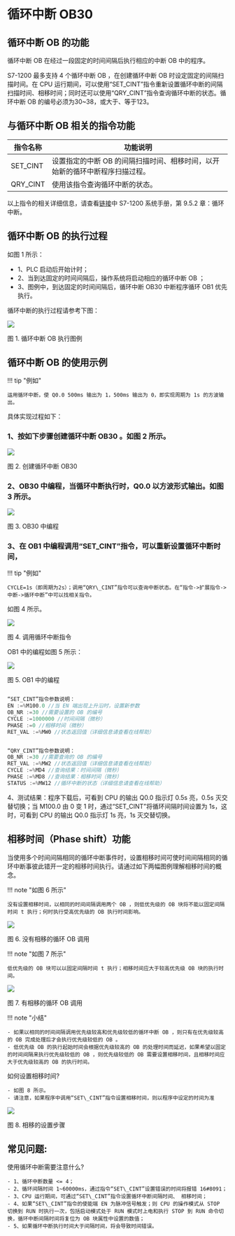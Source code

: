
# 循环中断 OB30

## 循环中断 OB 的功能

循环中断 OB 在经过一段固定的时间间隔后执行相应的中断 OB 中的程序。

S7-1200 最多支持 4 个循环中断 OB ，在创建循环中断 OB 时设定固定的间隔扫描时间。在 CPU 运行期间，可以使用“SET\_CINT”指令重新设置循环中断的间隔扫描时间、相移时间；同时还可以使用“QRY\_CINT”指令查询循环中断的状态。循环中断 OB 的编号必须为30~38，或大于、等于123。

## 与循环中断 OB 相关的指令功能

| 指令名称 | 功能说明                                                                     |
| -------- | ---------------------------------------------------------------------------- |
| SET_CINT | 设置指定的中断 OB 的间隔扫描时间、相移时间，以开始新的循环中断程序扫描过程。 |
| QRY_CINT | 使用该指令查询循环中断的状态。                                               |

以上指令的相关详细信息，请查看[链接](../../../source/index.md)中 S7-1200 系统手册，第 9.5.2 章：循环中断。

## 循环中断 OB 的执行过程

如图 1 所示：

- 1、PLC 启动后开始计时；
- 2、当到达固定的时间间隔后，操作系统将启动相应的循环中断 OB ；
- 3、图例中，到达固定的时间间隔后，循环中断 OB30 中断程序循环 OB1 优先执行。

循环中断的执行过程请参考下图：

![](images/04-01.jpg)

图 1. 循环中断 OB 执行图例

## 循环中断 OB 的使用示例

!!! tip "例如"

    运用循环中断，使 Q0.0 500ms 输出为 1，500ms 输出为 0，即实现周期为 1s 的方波输出。

具体实现过程如下：

### 1、按如下步骤创建循环中断 OB30 。如图 2 所示。

![](images/04-02.JPG)

图 2. 创建循环中断 OB30

### 2、OB30 中编程，当循环中断执行时，Q0.0 以方波形式输出。如图 3 所示。

![](images/04-03.JPG)

图 3. OB30 中编程

### 3、在 OB1 中编程调用“SET\_CINT”指令，可以重新设置循环中断时间，

!!! tip "例如"

    CYCLE=1s（即周期为2s）；调用“QRY\_CINT”指令可以查询中断状态。在“指令->扩展指令->中断->循环中断”中可以找相关指令。

如图 4 所示。

![](images/04-04.JPG)

图 4. 调用循环中断指令

OB1 中的编程如图 5 所示：

![](images/04-05.JPG)

图 5. OB1 中的编程

```c

“SET_CINT”指令参数说明：
EN :=%M100.0 //当 EN 端出现上升沿时，设置新参数 
OB_NR :=30 //需要设置的 OB 的编号 
CYCLE :=1000000 //时间间隔（微秒） 
PHASE :=0 //相移时间（微秒） 
RET_VAL :=%MW0 //状态返回值（详细信息请查看在线帮助） 

```


```c

“QRY_CINT”指令参数说明：
OB_NR :=30 //需要查询的 OB 的编号 
RET_VAL :=%MW2 //状态返回值（详细信息请查看在线帮助） 
CYCLE :=%MD4 //查询结果：时间间隔（微秒） 
PHASE :=%MD8 //查询结果：相移时间（微秒） 
STATUS :=%MW12 //循环中断的状态（详细信息请查看在线帮助） 

```

4、测试结果：程序下载后，可看到 CPU 的输出 Q0.0 指示灯 0.5s 亮，0.5s 灭交替切换；当 M100.0 由 0 变 1 时，通过“SET\_CINT”将循环间隔时间设置为 1s，这时，可看到 CPU 的输出 Q0.0 指示灯 1s 亮，1s 灭交替切换。

## 相移时间（Phase shift）功能

当使用多个时间间隔相同的循环中断事件时，设置相移时间可使时间间隔相同的循环中断事彼此错开一定的相移时间执行。请通过如下两幅图例理解相移时间的概念。

!!! note "如图 6 所示"

    没有设置相移时间，以相同的时间间隔调用两个 OB ，则低优先级的 OB 块将不能以固定间隔时间 t 执行；何时执行受高优先级的 OB 执行时间影响。

![](images/04-06.jpg)

图 6. 没有相移的循环 OB 调用

!!! note "如图 7 所示"

    低优先级的 OB 块可以以固定间隔时间 t 执行；相移时间应大于较高优先级 OB 块的执行时间。

![](images/04-07.jpg)

图 7. 有相移的循环 OB 调用

!!! note "小结"

    - 如果以相同的时间间隔调用优先级较高和优先级较低的循环中断 OB ，则只有在优先级较高的 OB 完成处理后才会执行优先级较低的 OB 。
    - 低优先级 OB 的执行起始时间会根据优先级较高的 OB 的处理时间而延迟，如果希望以固定的时间间隔来执行优先级较低的 OB ，则优先级较低的 OB 需要设置相移时间，且相移时间应大于优先级较高的 OB 的执行时间。

如何设置相移时间?

    - 如图 8 所示。
    - 请注意，如果程序中调用“SET\_CINT”指令设置相移时间，则以程序中设定的时间为准

![](images/04-08.jpg)

图 8. 相移的设置步骤

## 常见问题:

使用循环中断需要注意什么?

    - 1、循环中断数量 <= 4；
    - 2、循环间隔时间 1~60000ms，通过指令“SET\_CINT”设置错误的时间将报错 16#8091；
    - 3、CPU 运行期间，可通过“SET\_CINT”指令设置循环中断间隔时间、 相移时间；
    - 4、如果“SET\_CINT”指令的使能端 EN 为脉冲信号触发；则 CPU 的操作模式从 STOP 切换到 RUN 时执行一次，包括启动模式处于 RUN 模式时上电和执行 STOP 到 RUN 命令切换，循环中断间隔时间将复位为 OB 块属性中设置的数值；
    - 5、如果循环中断执行时间大于间隔时间，将会导致时间错误。